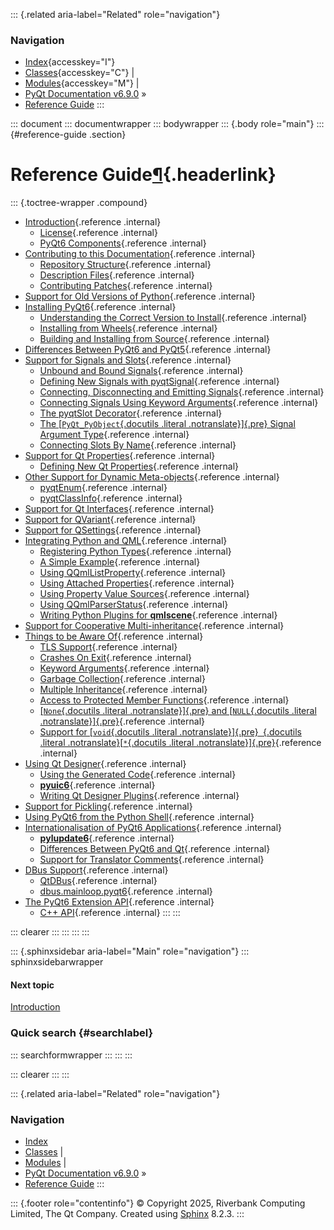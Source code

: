 ::: {.related aria-label="Related" role="navigation"}
### Navigation

-   [Index](https://www.riverbankcomputing.com/static/Docs/PyQt6/genindex.html "General index"){accesskey="I"}
-   [Classes](https://www.riverbankcomputing.com/static/Docs/PyQt6/sip-classes.html "Index of all classes"){accesskey="C"}
    \|
-   [Modules](https://www.riverbankcomputing.com/static/Docs/PyQt6/module_index.html "Index of all modules"){accesskey="M"}
    \|
-   [PyQt Documentation v6.9.0](index.html#) »
-   [Reference Guide](index.html)
:::

::: document
::: documentwrapper
::: bodywrapper
::: {.body role="main"}
::: {#reference-guide .section}
# Reference Guide[¶](index.html#reference-guide "Link to this heading"){.headerlink}

::: {.toctree-wrapper .compound}
-   [Introduction](https://www.riverbankcomputing.com/static/Docs/PyQt6/introduction.html){.reference
    .internal}
    -   [License](https://www.riverbankcomputing.com/static/Docs/PyQt6/introduction.html#license){.reference
        .internal}
    -   [PyQt6
        Components](https://www.riverbankcomputing.com/static/Docs/PyQt6/introduction.html#pyqt6-components){.reference
        .internal}
-   [Contributing to this
    Documentation](https://www.riverbankcomputing.com/static/Docs/PyQt6/contributing.html){.reference
    .internal}
    -   [Repository
        Structure](https://www.riverbankcomputing.com/static/Docs/PyQt6/contributing.html#repository-structure){.reference
        .internal}
    -   [Description
        Files](https://www.riverbankcomputing.com/static/Docs/PyQt6/contributing.html#description-files){.reference
        .internal}
    -   [Contributing
        Patches](https://www.riverbankcomputing.com/static/Docs/PyQt6/contributing.html#contributing-patches){.reference
        .internal}
-   [Support for Old Versions of
    Python](https://www.riverbankcomputing.com/static/Docs/PyQt6/eol_policy.html){.reference
    .internal}
-   [Installing
    PyQt6](https://www.riverbankcomputing.com/static/Docs/PyQt6/installation.html){.reference
    .internal}
    -   [Understanding the Correct Version to
        Install](https://www.riverbankcomputing.com/static/Docs/PyQt6/installation.html#understanding-the-correct-version-to-install){.reference
        .internal}
    -   [Installing from
        Wheels](https://www.riverbankcomputing.com/static/Docs/PyQt6/installation.html#installing-from-wheels){.reference
        .internal}
    -   [Building and Installing from
        Source](https://www.riverbankcomputing.com/static/Docs/PyQt6/installation.html#building-and-installing-from-source){.reference
        .internal}
-   [Differences Between PyQt6 and
    PyQt5](https://www.riverbankcomputing.com/static/Docs/PyQt6/pyqt5_differences.html){.reference
    .internal}
-   [Support for Signals and
    Slots](https://www.riverbankcomputing.com/static/Docs/PyQt6/signals_slots.html){.reference
    .internal}
    -   [Unbound and Bound
        Signals](https://www.riverbankcomputing.com/static/Docs/PyQt6/signals_slots.html#unbound-and-bound-signals){.reference
        .internal}
    -   [Defining New Signals with
        pyqtSignal](https://www.riverbankcomputing.com/static/Docs/PyQt6/signals_slots.html#defining-new-signals-with-pyqtsignal){.reference
        .internal}
    -   [Connecting, Disconnecting and Emitting
        Signals](https://www.riverbankcomputing.com/static/Docs/PyQt6/signals_slots.html#connecting-disconnecting-and-emitting-signals){.reference
        .internal}
    -   [Connecting Signals Using Keyword
        Arguments](https://www.riverbankcomputing.com/static/Docs/PyQt6/signals_slots.html#connecting-signals-using-keyword-arguments){.reference
        .internal}
    -   [The pyqtSlot
        Decorator](https://www.riverbankcomputing.com/static/Docs/PyQt6/signals_slots.html#the-pyqtslot-decorator){.reference
        .internal}
    -   [The [`PyQt_PyObject`{.docutils .literal .notranslate}]{.pre}
        Signal Argument
        Type](https://www.riverbankcomputing.com/static/Docs/PyQt6/signals_slots.html#the-pyqt-pyobject-signal-argument-type){.reference
        .internal}
    -   [Connecting Slots By
        Name](https://www.riverbankcomputing.com/static/Docs/PyQt6/signals_slots.html#connecting-slots-by-name){.reference
        .internal}
-   [Support for Qt
    Properties](https://www.riverbankcomputing.com/static/Docs/PyQt6/qt_properties.html){.reference
    .internal}
    -   [Defining New Qt
        Properties](https://www.riverbankcomputing.com/static/Docs/PyQt6/qt_properties.html#defining-new-qt-properties){.reference
        .internal}
-   [Other Support for Dynamic
    Meta-objects](https://www.riverbankcomputing.com/static/Docs/PyQt6/metaobjects.html){.reference
    .internal}
    -   [pyqtEnum](https://www.riverbankcomputing.com/static/Docs/PyQt6/metaobjects.html#pyqtenum){.reference
        .internal}
    -   [pyqtClassInfo](https://www.riverbankcomputing.com/static/Docs/PyQt6/metaobjects.html#pyqtclassinfo){.reference
        .internal}
-   [Support for Qt
    Interfaces](https://www.riverbankcomputing.com/static/Docs/PyQt6/qt_interfaces.html){.reference
    .internal}
-   [Support for
    QVariant](https://www.riverbankcomputing.com/static/Docs/PyQt6/pyqt_qvariant.html){.reference
    .internal}
-   [Support for
    QSettings](https://www.riverbankcomputing.com/static/Docs/PyQt6/pyqt_qsettings.html){.reference
    .internal}
-   [Integrating Python and
    QML](https://www.riverbankcomputing.com/static/Docs/PyQt6/qml.html){.reference
    .internal}
    -   [Registering Python
        Types](https://www.riverbankcomputing.com/static/Docs/PyQt6/qml.html#registering-python-types){.reference
        .internal}
    -   [A Simple
        Example](https://www.riverbankcomputing.com/static/Docs/PyQt6/qml.html#a-simple-example){.reference
        .internal}
    -   [Using
        QQmlListProperty](https://www.riverbankcomputing.com/static/Docs/PyQt6/qml.html#using-qqmllistproperty){.reference
        .internal}
    -   [Using Attached
        Properties](https://www.riverbankcomputing.com/static/Docs/PyQt6/qml.html#using-attached-properties){.reference
        .internal}
    -   [Using Property Value
        Sources](https://www.riverbankcomputing.com/static/Docs/PyQt6/qml.html#using-property-value-sources){.reference
        .internal}
    -   [Using
        QQmlParserStatus](https://www.riverbankcomputing.com/static/Docs/PyQt6/qml.html#using-qqmlparserstatus){.reference
        .internal}
    -   [Writing Python Plugins for
        **qmlscene**](https://www.riverbankcomputing.com/static/Docs/PyQt6/qml.html#writing-python-plugins-for-qmlscene){.reference
        .internal}
-   [Support for Cooperative
    Multi-inheritance](https://www.riverbankcomputing.com/static/Docs/PyQt6/multiinheritance.html){.reference
    .internal}
-   [Things to be Aware
    Of](https://www.riverbankcomputing.com/static/Docs/PyQt6/gotchas.html){.reference
    .internal}
    -   [TLS
        Support](https://www.riverbankcomputing.com/static/Docs/PyQt6/gotchas.html#tls-support){.reference
        .internal}
    -   [Crashes On
        Exit](https://www.riverbankcomputing.com/static/Docs/PyQt6/gotchas.html#crashes-on-exit){.reference
        .internal}
    -   [Keyword
        Arguments](https://www.riverbankcomputing.com/static/Docs/PyQt6/gotchas.html#keyword-arguments){.reference
        .internal}
    -   [Garbage
        Collection](https://www.riverbankcomputing.com/static/Docs/PyQt6/gotchas.html#garbage-collection){.reference
        .internal}
    -   [Multiple
        Inheritance](https://www.riverbankcomputing.com/static/Docs/PyQt6/gotchas.html#multiple-inheritance){.reference
        .internal}
    -   [Access to Protected Member
        Functions](https://www.riverbankcomputing.com/static/Docs/PyQt6/gotchas.html#access-to-protected-member-functions){.reference
        .internal}
    -   [[`None`{.docutils .literal .notranslate}]{.pre} and
        [`NULL`{.docutils .literal
        .notranslate}]{.pre}](https://www.riverbankcomputing.com/static/Docs/PyQt6/gotchas.html#none-and-null){.reference
        .internal}
    -   [Support for [`void`{.docutils .literal
        .notranslate}]{.pre}` `{.docutils .literal
        .notranslate}[`*`{.docutils .literal
        .notranslate}]{.pre}](https://www.riverbankcomputing.com/static/Docs/PyQt6/gotchas.html#support-for-void){.reference
        .internal}
-   [Using Qt
    Designer](https://www.riverbankcomputing.com/static/Docs/PyQt6/designer.html){.reference
    .internal}
    -   [Using the Generated
        Code](https://www.riverbankcomputing.com/static/Docs/PyQt6/designer.html#using-the-generated-code){.reference
        .internal}
    -   [**pyuic6**](https://www.riverbankcomputing.com/static/Docs/PyQt6/designer.html#pyuic6){.reference
        .internal}
    -   [Writing Qt Designer
        Plugins](https://www.riverbankcomputing.com/static/Docs/PyQt6/designer.html#writing-qt-designer-plugins){.reference
        .internal}
-   [Support for
    Pickling](https://www.riverbankcomputing.com/static/Docs/PyQt6/pickle.html){.reference
    .internal}
-   [Using PyQt6 from the Python
    Shell](https://www.riverbankcomputing.com/static/Docs/PyQt6/python_shell.html){.reference
    .internal}
-   [Internationalisation of PyQt6
    Applications](https://www.riverbankcomputing.com/static/Docs/PyQt6/i18n.html){.reference
    .internal}
    -   [**pylupdate6**](https://www.riverbankcomputing.com/static/Docs/PyQt6/i18n.html#pylupdate6){.reference
        .internal}
    -   [Differences Between PyQt6 and
        Qt](https://www.riverbankcomputing.com/static/Docs/PyQt6/i18n.html#differences-between-pyqt6-and-qt){.reference
        .internal}
    -   [Support for Translator
        Comments](https://www.riverbankcomputing.com/static/Docs/PyQt6/i18n.html#support-for-translator-comments){.reference
        .internal}
-   [DBus
    Support](https://www.riverbankcomputing.com/static/Docs/PyQt6/dbus.html){.reference
    .internal}
    -   [QtDBus](https://www.riverbankcomputing.com/static/Docs/PyQt6/dbus.html#qtdbus){.reference
        .internal}
    -   [dbus.mainloop.pyqt6](https://www.riverbankcomputing.com/static/Docs/PyQt6/dbus.html#dbus-mainloop-pyqt6){.reference
        .internal}
-   [The PyQt6 Extension
    API](https://www.riverbankcomputing.com/static/Docs/PyQt6/extension_api.html){.reference
    .internal}
    -   [C++
        API](https://www.riverbankcomputing.com/static/Docs/PyQt6/extension_api.html#c-api){.reference
        .internal}
:::
:::

::: clearer
:::
:::
:::
:::

::: {.sphinxsidebar aria-label="Main" role="navigation"}
::: sphinxsidebarwrapper
<div>

#### Next topic

[Introduction](https://www.riverbankcomputing.com/static/Docs/PyQt6/introduction.html "next chapter")

</div>

### Quick search {#searchlabel}

::: searchformwrapper
:::
:::
:::

::: clearer
:::
:::

::: {.related aria-label="Related" role="navigation"}
### Navigation

-   [Index](https://www.riverbankcomputing.com/static/Docs/PyQt6/genindex.html "General index")
-   [Classes](https://www.riverbankcomputing.com/static/Docs/PyQt6/sip-classes.html "Index of all classes")
    \|
-   [Modules](https://www.riverbankcomputing.com/static/Docs/PyQt6/module_index.html "Index of all modules")
    \|
-   [PyQt Documentation v6.9.0](index.html#) »
-   [Reference Guide](index.html)
:::

::: {.footer role="contentinfo"}
© Copyright 2025, Riverbank Computing Limited, The Qt Company. Created
using [Sphinx](https://www.sphinx-doc.org/) 8.2.3.
:::

